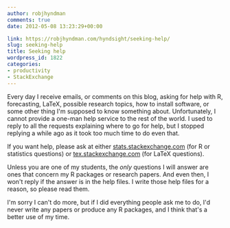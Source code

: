 ```yaml
---
author: robjhyndman
comments: true
date: 2012-05-08 13:23:29+00:00

link: https://robjhyndman.com/hyndsight/seeking-help/
slug: seeking-help
title: Seeking help
wordpress_id: 1822
categories:
- productivity
- StackExchange
---
```


Every day I receive emails, or comments on this blog, asking for help with R, forecasting, LaTeX, possible research topics, how to install software, or some other thing I'm supposed to know something about. Unfortunately, I cannot provide a one-man help service to the rest of the world. I used to reply to all the requests explaining where to go for help, but I stopped replying a while ago as it took too much time to do even that.

If you want help, please ask at either [stats.stackexchange.com](http://stats.stackexchange.com) (for R or statistics questions) or [tex.stackexchange.com](http://tex.stackexchange.com) (for LaTeX questions).

Unless you are one of my students, the _only_ questions I will answer are ones that concern my R packages or research papers. And even then, I won't reply if the answer is in the help files. I write those help files for a reason, so please read them.

I'm sorry I can't do more, but if I did everything people ask me to do, I'd never write any papers or produce any R packages, and I think that's a better use of my time.
